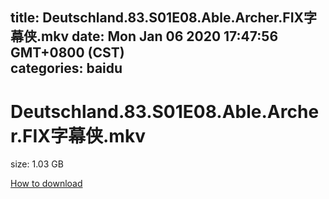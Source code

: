 
title: Deutschland.83.S01E08.Able.Archer.FIX字幕侠.mkv
date: Mon Jan 06 2020 17:47:56 GMT+0800 (CST)    
categories: baidu
---

# Deutschland.83.S01E08.Able.Archer.FIX字幕侠.mkv
size: 1.03 GB
 
 

[How to download](https://bpcam.bemobtrk.com/go/2ceec3aa-1ca2-46d6-b9ff-aaa5c184517c?jno=587)
